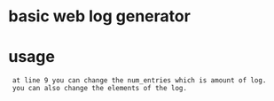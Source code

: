 # basic web log generator

# usage
     at line 9 you can change the num_entries which is amount of log.
     you can also change the elements of the log.
    
